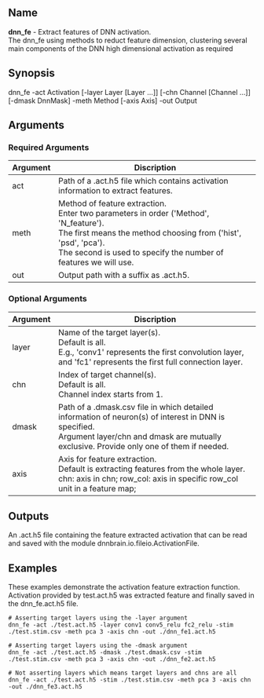 ## Name
<b>dnn_fe</b> - Extract features of DNN activation.  
The dnn_fe using methods to reduct feature dimension, clustering several main components of the DNN high dimensional activation as required


## Synopsis
dnn_fe -act Activation [-layer Layer [Layer ...]] [-chn Channel [Channel ...]] [-dmask DnnMask] -meth Method [-axis Axis] -out Output

## Arguments
### Required Arguments
|Argument|Discription|
|--------|-----------|
|act    |Path of a .act.h5 file which contains activation information to extract features.|
|meth     |Method of feature extraction.</br>Enter two parameters in order ('Method', 'N_feature').</br>The first means the method choosing from ('hist', 'psd', 'pca').</br>The second is used to specify the number of features we will use.|
|out     |Output path with a suffix as .act.h5.|

### Optional Arguments
|Argument|Discription|
|--------|-----------|
|layer   |Name of the target layer(s).</br>Default is all.</br>E.g., 'conv1' represents the first convolution layer, and 'fc1' represents the first full connection layer.|
|chn     |Index of target channel(s).</br>Default is all.</br>Channel index starts from 1.|
|dmask   |Path of a .dmask.csv file in which detailed information of neuron(s) of interest in DNN is specified.</br>Argument layer/chn and dmask are mutually exclusive. Provide only one of them if needed. |
|axis   |Axis for feature extraction.</br>Default is extracting features from the whole layer.</br>chn: axis in chn; row_col: axis in specific row_col unit in a feature map; |

## Outputs
An .act.h5 file containing the feature extracted activation that can be read and saved with the module dnnbrain.io.fileio.ActivationFile.

## Examples
These examples demonstrate the activation feature extraction function. Activation provided by test.act.h5 was extracted feature and finally saved in the dnn_fe.act.h5 file.  

```
# Asserting target layers using the -layer argument
dnn_fe -act ./test.act.h5 -layer conv1 conv5_relu fc2_relu -stim ./test.stim.csv -meth pca 3 -axis chn -out ./dnn_fe1.act.h5
```

```
# Asserting target layers using the -dmask argument
dnn_fe -act ./test.act.h5 -dmask ./test.dmask.csv -stim ./test.stim.csv -meth pca 3 -axis chn -out ./dnn_fe2.act.h5
```

```
# Not asserting layers which means target layers and chns are all
dnn_fe -act ./test.act.h5 -stim ./test.stim.csv -meth pca 3 -axis chn -out ./dnn_fe3.act.h5
```